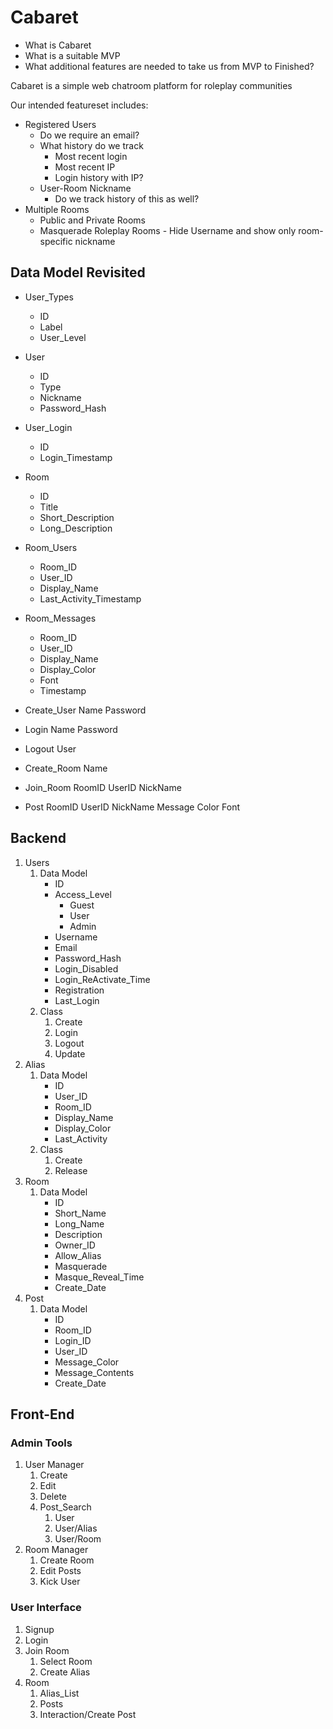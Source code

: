 # Cabaret
* What is Cabaret
* What is a suitable MVP
* What additional features are needed to take us from MVP to Finished?

Cabaret is a simple web chatroom platform for roleplay communities

Our intended featureset includes:
* Registered Users
  * Do we require an email?
  * What history do we track
    * Most recent login
    * Most recent IP
    * Login history with IP?
  * User-Room Nickname
    * Do we track history of this as well?
* Multiple Rooms
  * Public and Private Rooms
  * Masquerade Roleplay Rooms - Hide Username and show only room-specific nickname


## Data Model Revisited
* User_Types
  * ID
  * Label
  * User_Level

* User
  * ID
  * Type
  * Nickname
  * Password_Hash

* User_Login
  * ID
  * Login_Timestamp

* Room
  * ID
  * Title
  * Short_Description
  * Long_Description

* Room_Users
  * Room_ID
  * User_ID
  * Display_Name
  * Last_Activity_Timestamp

* Room_Messages
  * Room_ID
  * User_ID
  * Display_Name
  * Display_Color
  * Font
  * Timestamp

* Create_User Name Password
* Login Name Password
* Logout User
* Create_Room Name
* Join_Room RoomID UserID NickName
* Post RoomID UserID NickName Message Color Font


## Backend
1) Users
   1) Data Model
      * ID
      * Access_Level
        * Guest
        * User
        * Admin
      * Username
      * Email
      * Password_Hash
      * Login_Disabled
      * Login_ReActivate_Time
      * Registration
      * Last_Login
   2) Class
      1) Create
      2) Login
      3) Logout
      4) Update
2) Alias
   1) Data Model
      * ID
      * User_ID
      * Room_ID
      * Display_Name
      * Display_Color
      * Last_Activity
   2) Class
      1) Create
      2) Release
3) Room
   1) Data Model
      * ID
      * Short_Name
      * Long_Name
      * Description
      * Owner_ID
      * Allow_Alias
      * Masquerade
      * Masque_Reveal_Time
      * Create_Date
4) Post
   1) Data Model
      * ID
      * Room_ID
      * Login_ID
      * User_ID
      * Message_Color
      * Message_Contents
      * Create_Date

## Front-End
### Admin Tools
1) User Manager
   1) Create
   2) Edit
   3) Delete
   4) Post_Search
      1) User
      2) User/Alias
      3) User/Room
2) Room Manager
   1) Create Room
   2) Edit Posts
   3) Kick User

### User Interface
1) Signup
2) Login
3) Join Room
   1) Select Room
   2) Create Alias
4) Room
   1) Alias_List
   2) Posts
   3) Interaction/Create Post

